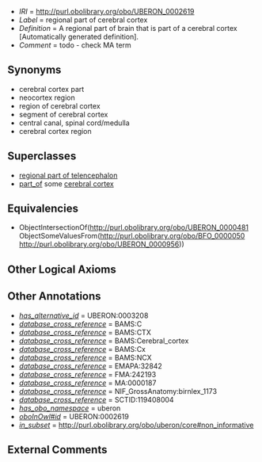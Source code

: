  * *IRI* = http://purl.obolibrary.org/obo/UBERON_0002619
 * *Label* = regional part of cerebral cortex
 * *Definition* = A regional part of brain that is part of a cerebral cortex [Automatically generated definition].
 * *Comment* = todo - check MA term

## Synonyms

 * cerebral cortex part
 * neocortex region
 * region of cerebral cortex
 * segment of cerebral cortex
 * central canal, spinal cord/medulla
 * cerebral cortex region

## Superclasses

 * [regional part of telencephalon](../../UBERON/91/UBERON_0002791.md)
 * [part_of](../../BFO/50/BFO_0000050.md) some [cerebral cortex](../../UBERON/56/UBERON_0000956.md)

## Equivalencies

 * ObjectIntersectionOf(<http://purl.obolibrary.org/obo/UBERON_0000481> ObjectSomeValuesFrom(<http://purl.obolibrary.org/obo/BFO_0000050> <http://purl.obolibrary.org/obo/UBERON_0000956>))

## Other Logical Axioms


## Other Annotations

 * *[has_alternative_id](../../Id/oboInOwl#hasAlternativeId.md)* = UBERON:0003208
 * *[database_cross_reference](../../ef/oboInOwl#hasDbXref.md)* = BAMS:C
 * *[database_cross_reference](../../ef/oboInOwl#hasDbXref.md)* = BAMS:CTX
 * *[database_cross_reference](../../ef/oboInOwl#hasDbXref.md)* = BAMS:Cerebral_cortex
 * *[database_cross_reference](../../ef/oboInOwl#hasDbXref.md)* = BAMS:Cx
 * *[database_cross_reference](../../ef/oboInOwl#hasDbXref.md)* = BAMS:NCX
 * *[database_cross_reference](../../ef/oboInOwl#hasDbXref.md)* = EMAPA:32842
 * *[database_cross_reference](../../ef/oboInOwl#hasDbXref.md)* = FMA:242193
 * *[database_cross_reference](../../ef/oboInOwl#hasDbXref.md)* = MA:0000187
 * *[database_cross_reference](../../ef/oboInOwl#hasDbXref.md)* = NIF_GrossAnatomy:birnlex_1173
 * *[database_cross_reference](../../ef/oboInOwl#hasDbXref.md)* = SCTID:119408004
 * *[has_obo_namespace](../../ce/oboInOwl#hasOBONamespace.md)* = uberon
 * *[oboInOwl#id](../../id/oboInOwl#id.md)* = UBERON:0002619
 * *[in_subset](../../et/oboInOwl#inSubset.md)* = http://purl.obolibrary.org/obo/uberon/core#non_informative

## External Comments

